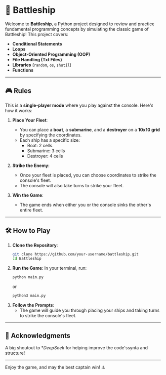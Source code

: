 # 🚢 Battleship

Welcome to **Battleship**, a Python project designed to review and practice fundamental programming concepts by simulating the classic game of Battleship! This project covers:

- **Conditional Statements**
- **Loops**
- **Object-Oriented Programming (OOP)**
- **File Handling (Txt Files)**
- **Libraries** (`random`, `os`, `shutil`)
- **Functions**

---

## 🎮 Rules

This is a **single-player mode** where you play against the console. Here's how it works:

1. **Place Your Fleet**:
   - You can place a **boat**, a **submarine**, and a **destroyer** on a **10x10 grid** by specifying the coordinates.
   - Each ship has a specific size:
     - Boat: 2 cells
     - Submarine: 3 cells
     - Destroyer: 4 cells

2. **Strike the Enemy**:
   - Once your fleet is placed, you can choose coordinates to strike the console's fleet.
   - The console will also take turns to strike your fleet.

3. **Win the Game**:
   - The game ends when either you or the console sinks the other's entire fleet.

---

## 🛠️ How to Play

1. **Clone the Repository**:
   ```bash
   git clone https://github.com/your-username/battleship.git
   cd Battleship
   ```
2. **Run the Game**:
   In your terminal, run:
   ```bash
   python main.py
   ```
    or
    ```bash
   python3 main.py
    ```
3. **Follow the Prompts**:
     - The game will guide you through placing your ships and taking turns to strike the console's fleet.

---

## 🙏 Acknowledgments

A big shoutout to **DeepSeek* for helping improve the code'ssynta and structure!

---
Enjoy the game, and may the best captain win! ⚓
